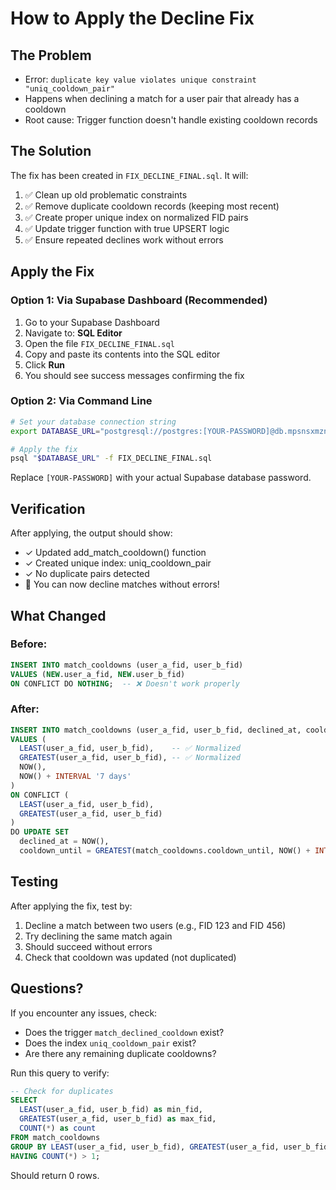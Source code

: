 # How to Apply the Decline Fix

## The Problem
- Error: `duplicate key value violates unique constraint "uniq_cooldown_pair"`
- Happens when declining a match for a user pair that already has a cooldown
- Root cause: Trigger function doesn't handle existing cooldown records

## The Solution
The fix has been created in `FIX_DECLINE_FINAL.sql`. It will:
1. ✅ Clean up old problematic constraints
2. ✅ Remove duplicate cooldown records (keeping most recent)
3. ✅ Create proper unique index on normalized FID pairs
4. ✅ Update trigger function with true UPSERT logic
5. ✅ Ensure repeated declines work without errors

## Apply the Fix

### Option 1: Via Supabase Dashboard (Recommended)
1. Go to your Supabase Dashboard
2. Navigate to: **SQL Editor**
3. Open the file `FIX_DECLINE_FINAL.sql`
4. Copy and paste its contents into the SQL editor
5. Click **Run**
6. You should see success messages confirming the fix

### Option 2: Via Command Line
```bash
# Set your database connection string
export DATABASE_URL="postgresql://postgres:[YOUR-PASSWORD]@db.mpsnsxmznxvoqcslcaom.supabase.co:5432/postgres"

# Apply the fix
psql "$DATABASE_URL" -f FIX_DECLINE_FINAL.sql
```

Replace `[YOUR-PASSWORD]` with your actual Supabase database password.

## Verification

After applying, the output should show:
- ✓ Updated add_match_cooldown() function
- ✓ Created unique index: uniq_cooldown_pair
- ✓ No duplicate pairs detected
- 🎉 You can now decline matches without errors!

## What Changed

### Before:
```sql
INSERT INTO match_cooldowns (user_a_fid, user_b_fid)
VALUES (NEW.user_a_fid, NEW.user_b_fid)
ON CONFLICT DO NOTHING;  -- ❌ Doesn't work properly
```

### After:
```sql
INSERT INTO match_cooldowns (user_a_fid, user_b_fid, declined_at, cooldown_until)
VALUES (
  LEAST(user_a_fid, user_b_fid),    -- ✅ Normalized
  GREATEST(user_a_fid, user_b_fid), -- ✅ Normalized
  NOW(),
  NOW() + INTERVAL '7 days'
)
ON CONFLICT (
  LEAST(user_a_fid, user_b_fid),
  GREATEST(user_a_fid, user_b_fid)
)
DO UPDATE SET
  declined_at = NOW(),
  cooldown_until = GREATEST(match_cooldowns.cooldown_until, NOW() + INTERVAL '7 days');
```

## Testing

After applying the fix, test by:
1. Decline a match between two users (e.g., FID 123 and FID 456)
2. Try declining the same match again
3. Should succeed without errors
4. Check that cooldown was updated (not duplicated)

## Questions?

If you encounter any issues, check:
- Does the trigger `match_declined_cooldown` exist?
- Does the index `uniq_cooldown_pair` exist?
- Are there any remaining duplicate cooldowns?

Run this query to verify:
```sql
-- Check for duplicates
SELECT
  LEAST(user_a_fid, user_b_fid) as min_fid,
  GREATEST(user_a_fid, user_b_fid) as max_fid,
  COUNT(*) as count
FROM match_cooldowns
GROUP BY LEAST(user_a_fid, user_b_fid), GREATEST(user_a_fid, user_b_fid)
HAVING COUNT(*) > 1;
```

Should return 0 rows.
